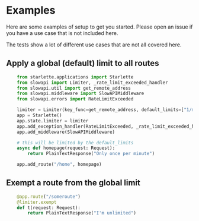 # Examples

Here are some examples of setup to get you started. Please open an issue if you have a use case that is not included here.

The tests show a lot of different use cases that are not all covered here.

## Apply a global (default) limit to all routes

```python
    from starlette.applications import Starlette
    from slowapi import Limiter, _rate_limit_exceeded_handler
    from slowapi.util import get_remote_address
    from slowapi.middleware import SlowAPIMiddleware
    from slowapi.errors import RateLimitExceeded

    limiter = Limiter(key_func=get_remote_address, default_limits=["1/minute"])
    app = Starlette()
    app.state.limiter = limiter
    app.add_exception_handler(RateLimitExceeded, _rate_limit_exceeded_handler)
    app.add_middleware(SlowAPIMiddleware)

    # this will be limited by the default_limits
    async def homepage(request: Request):
        return PlainTextResponse("Only once per minute")

    app.add_route("/home", homepage)
```

## Exempt a route from the global limit

```python
    @app.route("/someroute")
    @limiter.exempt
    def t(request: Request):
        return PlainTextResponse("I'm unlimited")
```
